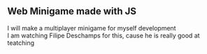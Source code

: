 <h2> Web Minigame made with JS </h2>

<p> 
  I will make a multiplayer minigame for myself development <br>
  I am watching Filipe Deschamps for this, cause he is really good at teatching <br>
</p>
